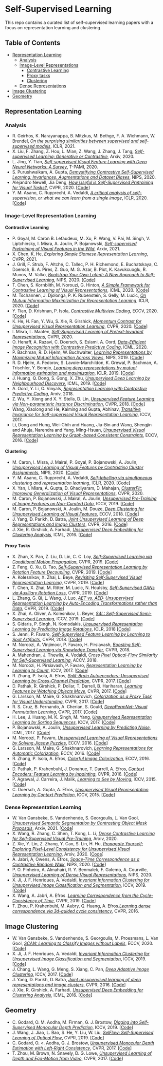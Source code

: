 # Self-Supervised Learning

This repo contains a curated list of self-supervised learning papers with a focus on representation learning and clustering.

## Table of Contents
- [Representation Learning](#representation-learning)
  - [Analysis](#analysis)
  - [Image-Level Representations](#image-level-representation-learning)
    - [Contrastive Learning](#contrastive-learning)
    - [Proxy tasks](#proxy-tasks)
    - [Clustering](#clustering)
  - [Dense Representations](#dense-level-representation-learning)
- [Image Clustering](#image-clustering)
- [Geometry](#geometry)
  
## Representation Learning

### Analysis

- R. Geirhos, K. Narayanappa, B. Mitzkus, M. Bethge, F. A. Wichmann, W. Brendel, *[On the surprising similarities between supervised and self-supervised models](https://arxiv.org/abs/2010.08377)*, ICLR, 2021.
- X. Liu, F. Zhang, Z. Hou, L. Mian, Z. Wang, J. Zhang, J. Tang, *[Self-supervised Learning: Generative or Contrastive](https://arxiv.org/abs/2006.08218v4)*, Arxiv, 2020.
- L. Jing, Y. Tian, *[Self-supervised Visual Feature Learning with Deep Neural Networks: A Survey](https://arxiv.org/abs/1902.06162)*, T-PAMI, 2020.
- S. Purushwalkam, A. Gupta, *[Demystifying Contrastive Self-Supervised Learning: Invariances, Augmentations and Dataset Biases](https://arxiv.org/abs/2007.13916)*, NIPS, 2020. 
- Alejandro Newell, Jia Deng, *[How Useful is Self-Supervised Pretraining for Visual Tasks?](https://arxiv.org/abs/2003.14323)*, CVPR, 2020. [[Code](https://github.com/princeton-vl/selfstudy-render)]
- Y. M. Asano, C. Rupprecht, A. Vedaldi, *[A critical analysis of self-supervision, or what we can learn from a single image](https://arxiv.org/abs/1904.13132)*, ICLR, 2020. [[Code](https://github.com/yukimasano/linear-probes)]


### Image-Level Representation Learning

#### Contrastive Learning 
- P. Goyal, M. Caron B. Lefaudeux, M. Xu, P. Wang, V. Pai, M. Singh, V. Liptchinsky, I. Misra, A. Joulin, P. Bojanowski, *[Self-supervised Pretraining of Visual Features in the Wild](https://arxiv.org/abs/2103.01988)*, Arxiv, 2021.
- X. Chen, K. He, *[Exploring Simple Siamese Representation Learning](https://arxiv.org/pdf/2011.10566)*, CVPR, 2021. 
- J. Grill, F. Strub, F. Altché, C. Tallec, P. H. Richemond, E. Buchatskaya, C. Doersch, B. A. Pires, Z. Guo, M. G. Azar, B. Piot, K. Kavukcuoglu, R. Munos, M. Valko, *[Bootstrap Your Own Latent: A New Approach to Self-Supervised Learning](https://arxiv.org/abs/2006.07733)*, NIPS, 2020. [[Code](https://github.com/deepmind/deepmind-research/tree/master/byol)]
- T. Chen, S. Kornblith, M. Norouzi, G. Hinton, *[A Simple Framework for Contrastive Learning of Visual Representations](https://arxiv.org/abs/2002.05709)*, ICML, 2020. [[Code](https://github.com/google-research/simclr)]
- M. Tschannen, J. Djolonga, P. K. Rubenstein, S. Gelly, M. Lucic, *[On Mutual Information Maximization for Representation Learning](https://arxiv.org/pdf/1907.13625.pdf)*, ICLR, 2020. [[Code](https://github.com/google-research/google-research/tree/master/mutual_information_representation_learning)]
- Y. Tian, D. Krishnan, P. Isola, *[Contrastive Multiview Coding](https://arxiv.org/abs/1906.05849)*, ECCV, 2020. [[Code](https://github.com/HobbitLong/CMC/)]
- K. He, H. Fan, Y. Wu, S. Xie, R. Girshick, *[Momentum Contrast for Unsupervised Visual Representation Learning](https://arxiv.org/pdf/1911.05722.pdf)*, CVPR, 2020. [[Code](https://github.com/facebookresearch/moco)]
- I. Misra, L. Maaten, *[Self-Supervised Learning of Pretext-Invariant Representations](https://arxiv.org/abs/1912.01991)*, CVPR, 2020.
- O. Henaff, A. Razavi, C. Doersch, S. Eslami, A. Oord, *[Data-Efficient Image Recognition with Contrastive Predictive Coding](https://arxiv.org/abs/1905.09272)*, ICML, 2020.
- P. Bachman, R. D. Hjelm, W. Buchwalter, *[Learning Representations by Maximizing Mutual Information Across Views](https://arxiv.org/pdf/1906.00910)*, NIPS, 2019. [[Code](https://github.com/Philip-Bachman/amdim-public)]
- R. D. Hjelm, A. Fedorov, S. Lavoie-Marchildon, K. Grewal, P. Bachman, A. Trischler, Y. Bengio, *[Learning deep representations by mutual information estimation and maximization](https://arxiv.org/abs/1808.06670)*, ICLR, 2019. [[Code](https://github.com/rdevon/DIM)]
- J. Huang, Q. Dong, S. Gong, X. Zhu, *[Unsupervised Deep Learning by Neighbourhood Discovery](http://proceedings.mlr.press/v97/huang19b.html)*, ICML, 2019. [[Code](https://github.com/Raymond-sci/AND)] 
- A. Oord, Y. Li, O. Vinyals, *[Representation Learning with Contrastive Predictive Coding](https://arxiv.org/abs/1807.03748)*, Arxiv, 2018.
- Z. Wu, Y. Xiong and X. Y. Stella, D. Lin, *[Unsupervised Feature Learning via Non-parameteric Instance Discrimination](https://arxiv.org/pdf/1805.01978.pdf)*, CVPR, 2018. [[Code](https://github.com/zhirongw/lemniscate.pytorch)]
- Wang, Xiaolong and He, Kaiming and Gupta, Abhinav, *[Transitive Invariance for Self-supervised Visual Representation Learning](https://arxiv.org/pdf/1708.02901.pdf)*, ICCV, 2017.
- Li, Dong and Hung, Wei-Chih and Huang, Jia-Bin and Wang, Shengjin and Ahuja, Narendra and Yang, Ming-Hsuan, *[Unsupervised Visual Representation Learning by Graph-based Consistent Constraints](http://faculty.ucmerced.edu/mhyang/papers/eccv16_feature_learning.pdf)*, ECCV, 2016. [[Code](https://github.com/dongli12/FeatureLearning)]


#### Clustering

- M. Caron, I. Misra, J. Mairal, P. Goyal, P. Bojanowski, A. Joulin, *[Unsupervised Learning of Visual Features by Contrasting Cluster Assignments](https://arxiv.org/abs/2006.09882)*, NIPS, 2020. [[Code](https://github.com/facebookresearch/swav)]
- Y. M. Asano, C. Rupprecht, A. Vedaldi, *[Self-labelling via simultaneous clustering and representation learning](https://arxiv.org/abs/1911.05371)*, ICLR, 2020. [[Code](https://github.com/yukimasano/self-label)]
- X. Yan, I. Misra, A. Gupta, D. Ghadiyaram, D. Mahajan, *[ClusterFit: Improving Generalization of Visual Representations](https://arxiv.org/abs/1912.03330)*, CVPR, 2020.
- M. Caron, P. Bojanowski, J. Mairal, A. Joulin, *[Unsupervised Pre-Training of Image Features on Non-Curated Data](https://arxiv.org/pdf/1905.01278.pdf)*, ICCV, 2019. [[Code](https://github.com/facebookresearch/DeeperCluster)]    
- M. Caron, P. Bojanowski, A. Joulin, M. Douze, *[Deep Clustering for Unsupervised Learning of Visual Features](https://research.fb.com/wp-content/uploads/2018/09/Deep-Clustering-for-Unsupervised-Learning-of-Visual-Features.pdf)*, ECCV, 2018. [[Code](https://github.com/facebookresearch/deepcluster)]
- J. Yang, D. Parikh, D. Batra, *[Joint Unsupervised Learning of Deep Representations and Image Clusters](https://arxiv.org/pdf/1604.03628.pdf)*, CVPR, 2016. [[Code](https://github.com/jwyang/JULE.torch)]
- J. Xie, R. Girshick, A. Farhadi, *[Unsupervised Deep Embedding for Clustering Analysis](https://arxiv.org/pdf/1511.06335.pdf)*, ICML, 2016. [[Code](https://github.com/piiswrong/dec)]

#### Proxy Tasks
  
- X. Zhan, X. Pan, Z. Liu, D. Lin, C. C. Loy, *[Self-Supervised Learning via Conditional Motion Propagation](<https://arxiv.org/abs/1903.11412>)*, CVPR, 2019. [[Code](https://github.com/XiaohangZhan/conditional-motion-propagation)]
- Z. Feng, C. Xu, D. Tao, *[Self-Supervised Representation Learning by Rotation Feature Decoupling](http://openaccess.thecvf.com/content_CVPR_2019/html/Feng_Self-Supervised_Representation_Learning_by_Rotation_Feature_Decoupling_CVPR_2019_paper.html)*, CVPR, 2019. [[Code](https://github.com/philiptheother/FeatureDecoupling)]
- A. Kolesnikov, X. Zhai, L. Beye, *[Revisiting Self-Supervised Visual Representation Learning](https://arxiv.org/abs/1901.09005)*, CVPR, 2019. [[Code](https://github.com/google/revisiting-self-supervised)]
- T. Chen, X. Zhai, M. Ritter, M. Lucic, N. Houlsby, *[Self-Supervised GANs via Auxiliary Rotation Loss](https://openaccess.thecvf.com/content_CVPR_2019/papers/Chen_Self-Supervised_GANs_via_Auxiliary_Rotation_Loss_CVPR_2019_paper.pdf)*, CVPR, 2019. [[Code](https://github.com/vandit15/Self-Supervised-Gans-Pytorch)]
- L. Zhang, G. Qi, L. Wang, J. Luo, *[AET vs. AED: Unsupervised Representation Learning by Auto-Encoding Transformations rather than Data](http://openaccess.thecvf.com/content_CVPR_2019/papers/Zhang_AET_vs._AED_Unsupervised_Representation_Learning_by_Auto-Encoding_Transformations_Rather_CVPR_2019_paper.pdf)*, CVPR, 2019. [[Code](https://github.com/maple-research-lab/AET)] 
- X. Zhai, A. Oliver, A. Kolesnikov, L. Beyer, *[S4L: Self-Supervised Semi-Supervised Learning](https://openaccess.thecvf.com/content_ICCV_2019/papers/Zhai_S4L_Self-Supervised_Semi-Supervised_Learning_ICCV_2019_paper.pdf)*, ICCV, 2019. [[Code](https://github.com/google-research/s4l)]    
- S. Gidaris, P. Singh, N. Komodakis, *[Unsupervised Representation Learning by Predicting Image Rotations](https://openreview.net/forum?id=S1v4N2l0)*, ICLR, 2018 [[Code](https://github.com/gidariss/FeatureLearningRotNet)]    
- S. Jenni, P. Favaro, *[Self-Supervised Feature Learning by Learning to Spot Artifacts](https://arxiv.org/pdf/1806.05024.pdf)*, CVPR, 2018. [[Code](https://github.com/sjenni/LearningToSpotArtifacts)]
- M. Noroozi, A. Vinjimoor, P. Favaro, H. Pirsiavash, *[Boosting Self-Supervised Learning via Knowledge Transfer](https://www.csee.umbc.edu/~hpirsiav/papers/transfer_cvpr18.pdf)*, CVPR, 2018.
- A. Mahendran, J. Thewlis, A. Vedaldi, *[Cross Pixel Optical-Flow Similarity for Self-Supervised Learning](http://www.robots.ox.ac.uk/~vgg/publications/2018/Mahendran18/mahendran18.pdf)*, ACCV, 2018.
- M. Noroozi, H. Pirsiavash, P. Favaro, *[Representation Learning by Learning to Count](https://arxiv.org/abs/1708.06734)*, ICCV, 2017. [[Code](https://github.com/clvrai/Representation-Learning-by-Learning-to-Count)]
- R. Zhang, P. Isola, A. Efros, *[Split-Brain Autoencoders: Unsupervised Learning by Cross-Channel Prediction](https://arxiv.org/abs/1611.09842)*, CVPR, 2017. [[Code](https://github.com/richzhang/splitbrainauto)]
- D. Pathak, R. Girshick, P. Dollar, T. Darrell, B. Hariharan, *[Learning Features by Watching Objects Move](https://people.eecs.berkeley.edu/~pathak/papers/cvpr17.pdf)*, CVPR, 2017. [[Code](https://people.eecs.berkeley.edu/~pathak/unsupervised_video/)] 
- G. Larsson, M. Maire, G. Shakhnarovich, *[Colorization as a Proxy Task for Visual Understanding](http://arxiv.org/abs/1703.04044)*, CVPR, 2017. [[Code](http://people.cs.uchicago.edu/~larsson/color-proxy/)]
- R. S. Cruz, B. Fernando, A. Cherian, S. Gould, *[DeepPermNet: Visual Permutation Learning](https://arxiv.org/pdf/1704.02729.pdf)*, CVPR, 2017. [[Code](https://github.com/rfsantacruz/deep-perm-net)]
- H. Lee, J. Huang, M. K. Singh, M. Yang, *[Unsupervised Representation Learning by Sorting Sequences](https://arxiv.org/pdf/1708.01246.pdf)*, ICCV, 2017. [[Code](https://github.com/HsinYingLee/OPN)]
- P. Bojanowski, A. Joulin, *[Unsupervised Learning by Predicting Noise](https://arxiv.org/abs/1704.05310)*, ICML, 2017.  [[Code](https://github.com/facebookresearch/noise-as-targets)]
- M. Noroozi, P. Favaro, *[Unsupervised Learning of Visual Representations by Solving Jigsaw Puzzles](http://arxiv.org/abs/1603.09246)*, ECCV, 2016.
  [[Code](http://www.cvg.unibe.ch/research/JigsawPuzzleSolver.html)]
- G. Larsson, M. Maire, G. Shakhnarovich, *[Learning Representations for Automatic Colorization](http://arxiv.org/pdf/1603.06668.pdf)*, ECCV, 2016. [[Code](http://people.cs.uchicago.edu/~larsson/colorization/)]
- R. Zhang, P. Isola, A. Efros, *[Colorful Image Colorization](https://arxiv.org/abs/1603.08511)*, ECCV, 2016. [[Code](http://richzhang.github.io/colorization/)]
- D. Pathak, P. Krahenbuhl, J. Donahue, T. Darrell, A. Efros, *[Context Encoders: Feature Learning by Inpainting](https://people.eecs.berkeley.edu/~pathak/papers/cvpr16.pdf)*, CVPR, 2016. [[Code](https://people.eecs.berkeley.edu/~pathak/context_encoder/)]
- P. Agrawal, J. Carreira, J. Malik, *[Learning to See by Moving](http://arxiv.org/abs/1505.01596)*, ICCV, 2015. [[Code](https://people.eecs.berkeley.edu/~pulkitag/lsm/lsm.html)]
- C. Doersch, A. Gupta, A. Efros, *[Unsupervised Visual Representation Learning by Context Prediction](https://arxiv.org/abs/1505.05192)*, ICCV, 2015. [[Code](http://graphics.cs.cmu.edu/projects/deepContext/)]

### Dense Representation Learning
- W. Van Gansbeke, S. Vandenhende, S. Georgoulis, L. Van Gool, *[Unsupervised Semantic Segmentation by Contrasting Object Mask Proposals]()*, Arxiv, 2021. [[Code](https://github.com/wvangansbeke/Unsupervised-Semantic-Segmentation)]
- X. Wang, R. Zhang, C. Shen, T. Kong, L. Li, *[Dense Contrastive Learning for Self-Supervised Visual Pre-Training](https://arxiv.org/abs/2011.09157)*, Arxiv, 2020.
- Z. Xie, Y. Lin, Z. Zhang, Y. Cao, S. Lin, H. Hu, *[Propagate Yourself: Exploring Pixel-Level Consistency for Unsupervised Visual Representation Learning](https://arxiv.org/abs/2011.10043)*, Arxiv, 2020. [[Code](https://github.com/lucidrains/pixel-level-contrastive-learning)]
- A. Jabri, A, Owens, A. Efros, *[Space-Time Correspondence as a Contrastive Random Walk](https://arxiv.org/abs/2006.14613)*, NIPS, 2020. [[Code](https://github.com/ajabri/videowalk)]
- P. O. Pinheiro, A. Almahairi, R. Y. Benmalek, F. Golemo, A. Courville, *[Unsupervised Learning of Dense Visual Representations](https://arxiv.org/abs/2011.05499)*, NIPS, 2020. 
- X. Ji, J. F. Henriques, A. Vedaldi, *[Invariant Information Clustering for Unsupervised Image Classification and Segmentation](https://arxiv.org/abs/1807.06653)*, ICCV, 2019. [[Code](https://github.com/xu-ji/IIC)]
- X. Wang, A. Jabri, A. Efros. *[Learning Correspondence from the Cycle-Consistency of
Time](https://arxiv.org/abs/1903.07593)*, CVPR, 2019. [[Code](https://github.com/xiaolonw/TimeCycle)]
- T. Zhou, P. Krahenbuhl, M. Aubry, Q. Huang, A. Efros.*[Learning dense
correspondence via 3d-guided cycle consistency](https://arxiv.org/abs/1604.05383)*, CVPR, 2016.

## Image Clustering
- W. Van Gansbeke, S. Vandenhende, S. Georgoulis, M. Proesmans, L. Van Gool, *[SCAN: Learning to Classify Images without Labels](https://arxiv.org/abs/2005.12320)*, ECCV, 2020. [[Code](https://github.com/wvangansbeke/Unsupervised-Classification)]
- X. Ji, J. F. Henriques, A. Vedaldi, *[Invariant Information Clustering for Unsupervised Image Classification and Segmentation](https://arxiv.org/abs/1807.06653)*, ICCV, 2019. [[Code](https://github.com/xu-ji/IIC)]
- J. Chang, L. Wang, G. Meng, S. Xiang, C. Pan, *[Deep Adaptive Image Clustering](https://openaccess.thecvf.com/content_iccv_2017/html/Chang_Deep_Adaptive_Image_ICCV_2017_paper.html)*, ICCV, 2017. [[Code](https://github.com/vector-1127/DAC)]
- J. Yang, D. Parikh, D. Batra, *[Joint unsupervised learning of deep representations and image clusters](https://arxiv.org/abs/1604.03628)*, CVPR, 2016. [[Code](https://github.com/jwyang/JULE.torch)]
- J. Xie, R. Girshick, A. Farhadi, *[Unsupervised Deep Embedding for Clustering Analysis](https://arxiv.org/pdf/1511.06335.pdf)*, ICML, 2016. [[Code](https://github.com/piiswrong/dec)]

## Geometry
- C. Godard, O. M. Aodha, M. Firman, G. J. Brostow, *[Digging into Self-Supervised Monocular Depth Prediction](https://arxiv.org/abs/1806.01260)*, ICCV, 2019. [[Code](https://github.com/nianticlabs/monodepth2)]
- J. Wang, J. Jiao, L. Bao, S. He, Y. Liu, W. Liu, *[SelFlow: Self-Supervised Learning of Optical Flow](https://arxiv.org/abs/1904.09117)*, CVPR, 2019. [[Code](https://github.com/ppliuboy/SelFlow)]
- C. Godard, O. <. Aodha, G. J. Brostow, *[Unsupervised Monocular Depth Estimation with Left-Right Consistency](https://openaccess.thecvf.com/content_cvpr_2017/papers/Godard_Unsupervised_Monocular_Depth_CVPR_2017_paper.pdf)*, CVPR, 2017. [[Code](https://github.com/mrharicot/monodepth)]
- T. Zhou, M. Brown, N. Snavely, D. G. Lowe, *[Unsupervised Learning of Depth and Ego-Motion from Video](https://arxiv.org/abs/1704.07813)*, CVPR, 2017. [[Code](https://github.com/tinghuiz/SfMLearner)]
